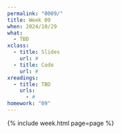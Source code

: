 ```yaml
---
permalink: "0009/"
title: Week 09
when: 2024/10/29
what:
  - TBD
xclass:
  - title: Slides
    url: #
  - title: Code
    url: #
xreadings:
  - title: TBD
    urls:
      - #
homework: "09"
---
```

{% include week.html page=page %}
